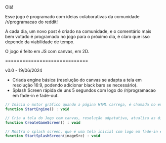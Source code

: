 Olá!

Esse jogo é programado com ideias colaborativas da comunidade /r/programacao do reddit!

A cada dia, um novo post é criado na comunidade, e o comentário mais bem votado é programado no jogo para o próximo dia, é claro que isso depende da viabilidade de tempo.

O jogo é feito em JS com canvas, em 2D.

=============================

v0.0 - 19/06/2024

- Criada engine básica (resolução do canvas se adapta a tela em resolução 16:9, podendo adicionar black bars se necessário).
- Splash Screen rápida de uns 5 segundos com logo do /r/programacao em fade-in e fade-out.

```JavaScript
// Inicia o motor gráfico quando a página HTML carrega, é chamada no evento de carregamento do elemento body.
function StartEngine() : void

// Cria a tela do Jogo com canvas, resolução adpatativa, atualiza as dimensões de acordo com a tela.
function CreateGameScreen() : void

// Mostra o splash screen, que é uma tela inicial com logo em fade-in e fade-out
function StartSplashScreen(imageSrc) : void
```
